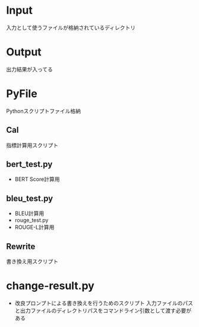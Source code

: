 # Input
入力として使うファイルが格納されているディレクトリ
# Output
出力結果が入ってる
# PyFile
Pythonスクリプトファイル格納
## Cal
指標計算用スクリプト
## bert_test.py
- BERT Score計算用    
## bleu_test.py
- BLEU計算用
- rouge_test.py
- ROUGE-L計算用

## Rewrite
書き換え用スクリプト

# change-result.py
- 改良プロンプトによる書き換えを行うためのスクリプト
入力ファイルのパスと出力ファイルのディレクトリパスをコマンドライン引数として渡す必要がある